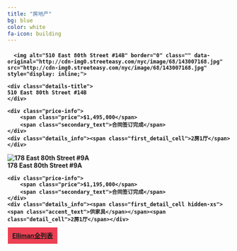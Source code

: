 ```yaml
---
title: "房地产"
bg: blue
color: white
fa-icon: building
---
```


<style>
.network-name {
	border: 1px solid white;
	padding:10px;
	background: #ed4054;
}

</style>

<h4>

<div id="listing_1146500" class="item" data-id="1146500" se:behavior="selectable hoverable clickable">
  <div class="banner in_contract"></div>

  <div class="photo">
    <div id="saved_banner_Sale-1146500" class="banner saved unsaved"></div>


      <img alt="510 East 80th Street #14B" border="0" class="" data-original="http://cdn-img0.streeteasy.com/nyc/image/68/143007168.jpg" src="http://cdn-img0.streeteasy.com/nyc/image/68/143007168.jpg" style="display: inline;">
  </div>



  <div class="details row">


    <div class="details-title">
    510 East 80th Street #14B  
    </div>

    <div class="price-info">
        <span class="price">$1,495,000</span>
        <span class="secondary_text">合同签订完成</span>
    </div>
    <div class="details_info"><span class="first_detail_cell">2房1厅</span></div>
  </div>
</div>

<div id="listing_1143708" class="item" data-id="1143708" se:behavior="selectable hoverable clickable">
  <div class="banner in_contract"></div>

  <div class="photo">
    <div id="saved_banner_Sale-1143708" class="banner saved unsaved"></div>
      <img alt="178 East 80th Street #9A" border="0" class="" data-original="http://cdn-img1.streeteasy.com/nyc/image/17/117839617.jpg" src="http://cdn-img1.streeteasy.com/nyc/image/17/117839617.jpg" style="display: inline;">
  </div>
  <div class="details row">
    <div class="details-title">
   178 East 80th Street #9A
    </div>

    <div class="price-info">
        <span class="price">$1,195,000</span>
        <span class="secondary_text">合同签订完成</span>
    </div>
    <div class="details_info"><span class="first_detail_cell hidden-xs"><span class="accent_text">供家具</span></span><span class="detail_cell">2房1厅</span></div>
  </div>
</h4>

<h4>
	<span class="network-name" ><a href="http://www.elliman.com/real-estate-agent/phyllis-pei/2416" class="btn btn-default btn-md"><i class="fa fa-home fa-fw"></i>Elliman全列表</a></span>
</h4>
